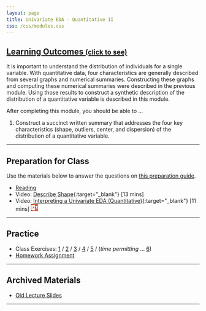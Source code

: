 ```yaml
---
layout: page
title: Univariate EDA - Quantitative II
css: /css/modules.css
---
```


<div class="panel-group-ILOs">
  <div class="panel panel-default">
    <div class="panel-heading">
      <h2 class="panel-title">
        <a data-toggle="collapse" href="#ILOs">Learning Outcomes <small>(click to see)</small></a>
      </h2>
    </div>
    <div id="ILOs" class="panel-collapse collapse">
      <div class="panel-body">
It is important to understand the distribution of individuals for a single variable. With quantitative data, four characteristics are generally described from several graphs and numerical summaries. Constructing these graphs and computing these numerical summaries were described in the previous module. Using those results to construct a synthetic description of the distribution of a quantitative variable is described in this module.

<p>After completing this module, you should be able to ...</p>

<ol>
  <li>Construct a succinct written summary that addresses the four key characteristics (shape, outliers, center, and dispersion) of the distribution of a quantitative variable.</li>
</ol>
      </div>
    </div>
  </div>
</div>

----

## Preparation for Class

Use the materials below to answer the questions on [this preparation guide](UEDAQuant2_Prep).

* [Reading](../book/6_IntroStats.pdf)
* Video: [Describe Shape](https://www.youtube.com/v/H9ITfdaX2ZQ?version=3&autoplay=1){:target="_blank"} [13 mins]
* Video: [Interpreting a Univariate EDA (Quantitative)](https://vimeo.com/user45324800/ueda-quantsum){:target="_blank"} [11 mins] [![PowerPoint](../img/ppt.png)](UEDAQuant2_PPT.pptx)

----

## Practice

* Class Exercises: [1](UEDAQuant2_CE1) / [2](UEDAQuant2_CE2) / [3](UEDAQuant2_CE3) / [4](UEDAQuant2_CE4) / [5](UEDAQuant2_CE5) / (*time permitting* ... [6](UEDAQuant2_CE6))
* [Homework Assignment](UEDAQuant2_HW)

----

## Archived Materials

* [Old Lecture Slides](UEDAQuant_PPT_old.pptx)

----
